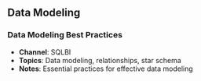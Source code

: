 
## Data Modeling

### Data Modeling Best Practices
- **Channel**: SQLBI
- **Topics**: Data modeling, relationships, star schema
- **Notes**: Essential practices for effective data modeling

